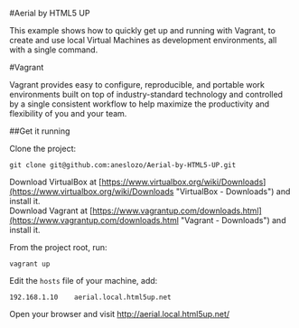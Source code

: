 #Aerial by HTML5 UP

This example shows how to quickly get up and running with Vagrant, to create and use local Virtual Machines as development environments, all with a single command.

#Vagrant

Vagrant provides easy to configure, reproducible, and portable work environments built on top of industry-standard technology and controlled by a single consistent workflow to help maximize the productivity and flexibility of you and your team.

##Get it running

Clone the project:

    git clone git@github.com:aneslozo/Aerial-by-HTML5-UP.git

Download VirtualBox at [https://www.virtualbox.org/wiki/Downloads](https://www.virtualbox.org/wiki/Downloads "VirtualBox - Downloads") and install it.  
Download Vagrant at [https://www.vagrantup.com/downloads.html](https://www.vagrantup.com/downloads.html "Vagrant - Downloads") and install it.

From the project root, run:

    vagrant up

Edit the `hosts` file of your machine, add:

    192.168.1.10    aerial.local.html5up.net

Open your browser and visit http://aerial.local.html5up.net/
